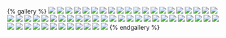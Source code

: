 

{% gallery %}
![](https://ghostmask.gitee.io/myimg/Myimg/shanhaizy/1.jpg)
![](https://ghostmask.gitee.io/myimg/Myimg/shanhaizy/2.jpg)
![](https://ghostmask.gitee.io/myimg/Myimg/shanhaizy/3.jpg)
![](https://ghostmask.gitee.io/myimg/Myimg/shanhaizy/4.jpg)
![](https://ghostmask.gitee.io/myimg/Myimg/shanhaizy/5.jpg)
![](https://ghostmask.gitee.io/myimg/Myimg/shanhaizy/6.jpg)
![](https://ghostmask.gitee.io/myimg/Myimg/shanhaizy/7.jpg)
![](https://ghostmask.gitee.io/myimg/Myimg/shanhaizy/8.jpg)
![](https://ghostmask.gitee.io/myimg/Myimg/shanhaizy/9.jpg)
![](https://ghostmask.gitee.io/myimg/Myimg/shanhaizy/10.jpg)
![](https://ghostmask.gitee.io/myimg/Myimg/shanhaizy/11.jpg)
![](https://ghostmask.gitee.io/myimg/Myimg/shanhaizy/12.jpg)
![](https://ghostmask.gitee.io/myimg/Myimg/shanhaizy/13.jpg)
![](https://ghostmask.gitee.io/myimg/Myimg/shanhaizy/14.jpg)
![](https://ghostmask.gitee.io/myimg/Myimg/shanhaizy/15.jpg)
![](https://ghostmask.gitee.io/myimg/Myimg/shanhaizy/16.jpg)
![](https://ghostmask.gitee.io/myimg/Myimg/shanhaizy/17.jpg)
![](https://ghostmask.gitee.io/myimg/Myimg/shanhaizy/18.jpg)
![](https://ghostmask.gitee.io/myimg/Myimg/shanhaizy/19.jpg)
![](https://ghostmask.gitee.io/myimg/Myimg/shanhaizy/20.jpg)
![](https://ghostmask.gitee.io/myimg/Myimg/shanhaizy/21.jpg)
![](https://ghostmask.gitee.io/myimg/Myimg/shanhaizy/22.jpg)
![](https://ghostmask.gitee.io/myimg/Myimg/shanhaizy/23.jpg)
![](https://ghostmask.gitee.io/myimg/Myimg/shanhaizy/24.jpg)
![](https://ghostmask.gitee.io/myimg/Myimg/shanhaizy/25.jpg)
![](https://ghostmask.gitee.io/myimg/Myimg/shanhaizy/26.jpg)
![](https://ghostmask.gitee.io/myimg/Myimg/shanhaizy/27.jpg)
![](https://ghostmask.gitee.io/myimg/Myimg/shanhaizy/28.jpg)
![](https://ghostmask.gitee.io/myimg/Myimg/shanhaizy/29.jpg)
![](https://ghostmask.gitee.io/myimg/Myimg/shanhaizy/30.jpg)
![](https://ghostmask.gitee.io/myimg/Myimg/shanhaizy/31.jpg)
![](https://ghostmask.gitee.io/myimg/Myimg/shanhaizy/32.jpg)
![](https://ghostmask.gitee.io/myimg/Myimg/shanhaizy/33.jpg)
![](https://ghostmask.gitee.io/myimg/Myimg/shanhaizy/34.jpg)
![](https://ghostmask.gitee.io/myimg/Myimg/shanhaizy/35.jpg)
![](https://ghostmask.gitee.io/myimg/Myimg/shanhaizy/36.jpg)
![](https://ghostmask.gitee.io/myimg/Myimg/shanhaizy/37.jpg)
![](https://ghostmask.gitee.io/myimg/Myimg/shanhaizy/38.jpg)
![](https://ghostmask.gitee.io/myimg/Myimg/shanhaizy/39.jpg)
![](https://ghostmask.gitee.io/myimg/Myimg/shanhaizy/40.jpg)
![](https://ghostmask.gitee.io/myimg/Myimg/shanhaizy/41.jpg)
![](https://ghostmask.gitee.io/myimg/Myimg/shanhaizy/42.jpg)
![](https://ghostmask.gitee.io/myimg/Myimg/shanhaizy/43.jpg)
![](https://ghostmask.gitee.io/myimg/Myimg/shanhaizy/44.jpg)
![](https://ghostmask.gitee.io/myimg/Myimg/shanhaizy/45.jpg)
![](https://ghostmask.gitee.io/myimg/Myimg/shanhaizy/46.jpg)
![](https://ghostmask.gitee.io/myimg/Myimg/shanhaizy/47.jpg)
![](https://ghostmask.gitee.io/myimg/Myimg/shanhaizy/48.jpg)
![](https://ghostmask.gitee.io/myimg/Myimg/shanhaizy/49.jpg)
![](https://ghostmask.gitee.io/myimg/Myimg/shanhaizy/50.jpg)
![](https://ghostmask.gitee.io/myimg/Myimg/shanhaizy/51.jpg)
![](https://ghostmask.gitee.io/myimg/Myimg/shanhaizy/52.jpg)
![](https://ghostmask.gitee.io/myimg/Myimg/shanhaizy/53.jpg)
![](https://ghostmask.gitee.io/myimg/Myimg/shanhaizy/54.jpg)
![](https://ghostmask.gitee.io/myimg/Myimg/shanhaizy/55.jpg)
![](https://ghostmask.gitee.io/myimg/Myimg/shanhaizy/56.jpg)
![](https://ghostmask.gitee.io/myimg/Myimg/shanhaizy/57.jpg)
{% endgallery %}

